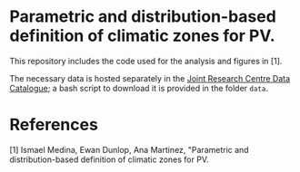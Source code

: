 # Parametric and distribution-based definition of climatic zones for PV.

This repository includes the code used for the analysis and figures in [1].

The necessary data is hosted separately in the [Joint Research Centre Data Catalogue](https://data.jrc.ec.europa.eu/dataset); a bash script to download it is provided in the folder `data`.

# References

[1] Ismael Medina, Ewan Dunlop, Ana Martinez, "Parametric and distribution-based definition of climatic zones for PV.
